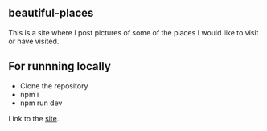 ## beautiful-places

This is a site where I post pictures of some of the places I would like to visit or have visited.

## For runnning locally

- Clone the repository
- npm i
- npm run dev

Link to the [site](https://beautiful-places-e7189.web.app/).
